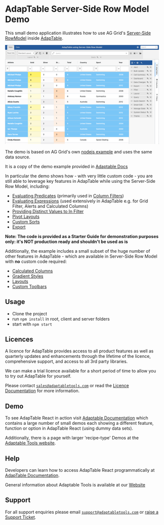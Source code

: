 # AdapTable Server-Side Row Model Demo
This small demo application illustrates how to use AG Grid's [Server-Side RowModel](https://www.ag-grid.com/javascript-data-grid/server-side-model/) inside [AdapTable](https://www.adaptabletools.com/).

![demo pic](./client/public/serverside-demo.png "Demo Pic")

The demo is based on AG Grid's own [nodejs example](https://www.ag-grid.com/react-data-grid/server-side-operations-nodejs/) and uses the same data source.

It is a copy of the demo example provided in [Adaptable Docs](https://docs.adaptabletools.com/guide/dev-guide-row-models-server-overview)

In particular the demo shows how - with very little custom code - you are still able to leverage key features in AdapTable while using the Server-Side Row Model, including:

- [Evaluating Predicates](https://docs.adaptabletools.com/guide/adaptable-predicate) (primarily used in [Column Filters](https://docs.adaptabletools.com/guide/handbook-column-filter))
- [Evaluating Expressions](https://docs.adaptabletools.com/guide/adaptable-ql-expression) (used extensively in AdapTable e.g. for Grid Filter, Alerts and Calculated Columns)
- [Providing Distinct Values to In Filter](https://docs.adaptabletools.com/guide/handbook-column-filter-in-predicate)
- [Pivot Layouts](https://docs.adaptabletools.com/guide/handbook-layouts-pivot)
- [Custom Sorts](https://docs.adaptabletools.com/guide/handbook-sorting-custom)
- [Export](https://docs.adaptabletools.com/guide/handbook-exporting)

**Note: The code is provided as a Starter Guide for demonstration purposes only: it's NOT production ready and shouldn't be used as is**

Additionally, the example includes a small subset of the huge number of other features in AdapTable - which are available in Server-Side Row Model with **no** custom code required:

- [Calculated Columns](https://docs.adaptabletools.com/guide/handbook-calculated-column)
- [Gradient Styles](https://docs.adaptabletools.com/guide/handbook-styled-column-gradient)
- [Layouts](https://docs.adaptabletools.com/guide/handbook-layouts)
- [Custom Toolbars](https://docs.adaptabletools.com/guide/ui-dashboard-custom-toolbars)

## Usage

- Clone the project
- run `npm install` in root, client and server folders
- start with `npm start`

## Licences

A licence for AdapTable provides access to all product features as well as quarterly updates and enhancements through the lifetime of the licence, comprehensive support, and access to all 3rd party libraries.

We can make a trial licence available for a short period of time to allow you to try out AdapTable for yourself.

Please contact [`sales@adaptabletools.com`](mailto:sales@adaptabletools.com) or read the [Licence Documentation](https://docs.adaptabletools.com/guide/licensing) for more information.

## Demo

To see AdapTable React in action visit [Adaptable Documentation](https://docs.adaptabletools.com/) which contains a large number of small demos each showing a different feature, function or option in AdapTable React (using dummy data sets).

Additionally, there is a page with larger 'recipe-type' Demos at the [Adaptable Tools website](https://www.adaptabletools.com/demos).

## Help

Developers can learn how to access AdapTable React programmatically at [AdapTable Documentation](https://docs.adaptabletools.com).

General information about Adaptable Tools is available at our [Website](http://www.adaptabletools.com)

## Support

For all support enquiries please email [`support@adaptabletools.com`](mailto:support@adaptabletools.com) or [raise a Support Ticket](https://adaptabletools.zendesk.com/hc/en-us/requests/new).
